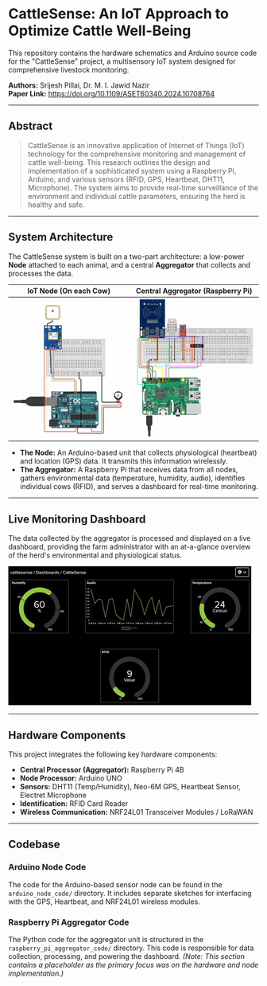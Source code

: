# CattleSense: An IoT Approach to Optimize Cattle Well-Being

This repository contains the hardware schematics and Arduino source code for the "CattleSense" project, a multisensory IoT system designed for comprehensive livestock monitoring.

**Authors:** Srijesh Pillai, Dr. M. I. Jawid Nazir  
**Paper Link:** https://doi.org/10.1109/ASET60340.2024.10708764

---

## Abstract
> CattleSense is an innovative application of Internet of Things (IoT) technology for the comprehensive monitoring and management of cattle well-being. This research outlines the design and implementation of a sophisticated system using a Raspberry Pi, Arduino, and various sensors (RFID, GPS, Heartbeat, DHT11, Microphone). The system aims to provide real-time surveillance of the environment and individual cattle parameters, ensuring the herd is healthy and safe.

---

## System Architecture

The CattleSense system is built on a two-part architecture: a low-power **Node** attached to each animal, and a central **Aggregator** that collects and processes the data.

| IoT Node (On each Cow) | Central Aggregator (Raspberry Pi) |
| :---: | :---: |
| <img src="arduino-node-code/assets/node_circuit_diagram.png" width="350"> | <img src="arduino-node-code/assets/aggregator_circuit_diagram.png" width="350"> |

*   **The Node:** An Arduino-based unit that collects physiological (heartbeat) and location (GPS) data. It transmits this information wirelessly.
*   **The Aggregator:** A Raspberry Pi that receives data from all nodes, gathers environmental data (temperature, humidity, audio), identifies individual cows (RFID), and serves a dashboard for real-time monitoring.

---

## Live Monitoring Dashboard

The data collected by the aggregator is processed and displayed on a live dashboard, providing the farm administrator with an at-a-glance overview of the herd's environmental and physiological status.

![CattleSense Dashboard](arduino-node-code/assets/dashboard_screenshot.png)

---

## Hardware Components

This project integrates the following key hardware components:
*   **Central Processor (Aggregator):** Raspberry Pi 4B
*   **Node Processor:** Arduino UNO
*   **Sensors:** DHT11 (Temp/Humidity), Neo-6M GPS, Heartbeat Sensor, Electret Microphone
*   **Identification:** RFID Card Reader
*   **Wireless Communication:** NRF24L01 Transceiver Modules / LoRaWAN

---

## Codebase

### Arduino Node Code
The code for the Arduino-based sensor node can be found in the `arduino_node_code/` directory. It includes separate sketches for interfacing with the GPS, Heartbeat, and NRF24L01 wireless modules.

### Raspberry Pi Aggregator Code
The Python code for the aggregator unit is structured in the `raspberry_pi_aggregator_code/` directory. This code is responsible for data collection, processing, and powering the dashboard. *(Note: This section contains a placeholder as the primary focus was on the hardware and node implementation.)*
